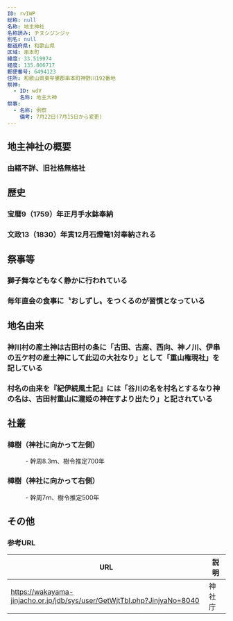 ```yaml
---
ID: rvIWP
総称: null
名称: 地主神社
名称読み: ヂヌシジンジャ
別名: null
都道府県: 和歌山県
区域: 串本町
緯度: 33.519974
経度: 135.806717
郵便番号: 6494123
住所: 和歌山県東牟婁郡串本町神野川192番地
祭神:
  - ID: wdV
    名称: 地主大神
祭事:
  - 名称: 例祭
    備考: 7月22日(7月15日から変更)
---
```


## 地主神社の概要

### 由緒不詳、旧社格無格社

## 歴史

### 宝暦9（1759）年正月手水鉢奉納

### 文政13（1830）年寅12月石燈篭1対奉納される

## 祭事等

### 獅子舞などもなく静かに行われている

### 毎年直会の食事に〝おしずし〟をつくるのが習慣となっている

## 地名由来

### 神川村の産土神は古田村の条に「古田、古座、西向、神ノ川、伊串の五ケ村の産土神にして此辺の大社なり」として「重山権現社」を記している

### 村名の由来を『紀伊続風土記』には「谷川の名を村名とするなり神の名は、古田村重山に瀧姫の神在すより出たり」と記されている

## 社叢

### 樟樹（神社に向かって左側）

　　　- 幹周8.3ｍ、樹令推定700年

### 樟樹（神社に向かって右側）

　　　- 幹周7ｍ、樹令推定500年

## その他

### 参考URL

| URL                                                                      | 説明   |
| ------------------------------------------------------------------------ | ------ |
| https://wakayama-jinjacho.or.jp/jdb/sys/user/GetWjtTbl.php?JinjyaNo=8040 | 神社庁 |
